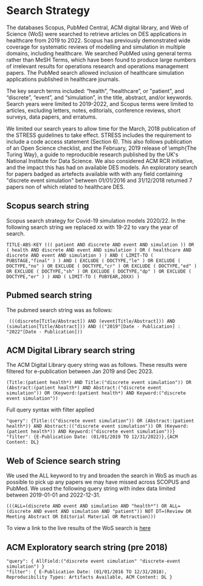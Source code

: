 # Search Strategy

The databases Scopus, PubMed Central, ACM digital library, and Web of Science (WoS) were searched to retrieve articles on DES applications in healthcare from 2019 to 2022. Scopus has previously demonstrated wide coverage for systematic reviews of modelling and simulation in multiple domains, including healthcare. We searched PubMed using general terms rather than MeSH Terms, which have been found to produce large numbers of irrelevant results for operations research and operations management papers. The PubMed search allowed inclusion of healthcare simulation applications published in healthcare journals. 

The key search terms included: “health”, “healthcare”, or "patient", and “discrete”, “event”, and “simulation”, in the title, abstract, and/or keywords. Search years were limited to 2019-2022, and Scopus terms were limited to articles, excluding letters, notes, editorials, conference reviews, short surveys, data papers, and erratums. 

We limited our search years to allow time for the March, 2018 publication of the STRESS guidelines to take effect. STRESS includes the requirement to include a code access statement (Section 6).  This also follows publication of an Open Science checklist, and the February, 2019 release of \emph{The Turing Way}, a guide to reproducible research published by the UK's National Institute for Data Science.  We also considered ACM RCR initiative, and the impact this has had on available DES models. An exploratory search for papers badged as artefects available with with any field containing "discrete event simulation" between 01/01/2016 and 31/12/2018 returned 7 papers non of which related to healthcare DES.

## Scopus search string

Scopus search strategy for Covid-19 simulation models 2020/22.  In the following search string we replaced `XX` with 19-22 to vary the year of search. 

```
TITLE-ABS-KEY ((( patient AND discrete AND event AND simulation )) OR ( health AND discrete AND event AND simulation ) OR ( healthcare AND discrete AND event AND simulation ) ) AND ( LIMIT-TO ( PUBSTAGE,"final" ) ) AND ( EXCLUDE ( DOCTYPE,"le" ) OR EXCLUDE ( DOCTYPE,"no" ) OR EXCLUDE ( DOCTYPE,"cr" ) OR EXCLUDE ( DOCTYPE,"ed" ) OR EXCLUDE ( DOCTYPE,"sh" ) OR EXCLUDE ( DOCTYPE,"dp" ) OR EXCLUDE ( DOCTYPE,"er" ) ) AND ( LIMIT-TO ( PUBYEAR,20XX) ) 
```


## Pubmed search string

The pubmed search string was as follows:

```
 (((discrete[Title/Abstract]) AND (event[Title/Abstract])) AND (simulation[Title/Abstract])) AND (("2019"[Date - Publication] : "2022"[Date - Publication]))
```

## ACM Digital Library search string

The ACM Digital Library query string was as follows.  These results were filtered for e-publication between Jan 2019 and Dec 2023.

```
(Title:(patient health*) AND Title:("discrete event simulation")) OR (Abstract:(patient health*) AND Abstract:("discrete event simulation")) OR (Keyword:(patient health*) AND Keyword:("discrete event simulation"))
```

Full query syntax with filter applied

```
"query": {Title:(("discrete event simulation")) OR (Abstract:(patient health*)) AND Abstract:(("discrete event simulation")) OR (Keyword:(patient health*)) AND Keyword:("discrete event simulation"))} "filter": {E-Publication Date: (01/01/2019 TO 12/31/2022)},{ACM Content: DL}
```

## Web of Science search string

We used the ALL keyword to try and broaden the search in WoS as much as possible to pick up any papers we may have missed across SCOPUS and PubMed.  We used the following query string with index data limited between 2019-01-01 and 2022-12-31.

```
(((ALL=(discrete AND event AND simulation AND "health*") OR ALL=(discrete AND event AND simulation AND "patient")) NOT DT=(Review OR Meeting Abstract OR Editorial Material OR Retraction)))
```

To view a link to the live results of the WoS search is [here](https://www.webofscience.com/wos/woscc/summary/157c2013-d9c6-479b-b849-e26fbe6410cf-79b6476a/relevance/1)

## ACM Exploratory search string (pre 2018)

```
"query": { AllField:("discrete event simulation" "discrete-event simulation") }
"filter": { E-Publication Date: (01/01/2016 TO 12/31/2018), Reproducibility Types: Artifacts Available, ACM Content: DL }
```